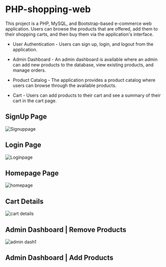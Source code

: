 # PHP-shopping-web

This project is a PHP, MySQL, and Bootstrap-based e-commerce web application. Users can browse the products that are offered, add them to their shopping carts, and then buy them via the application's interface.

- User Authentication - Users can sign up, login, and logout from the application.

- Admin Dashboard - An admin dashboard is available where an admin can add new products to the database, view existing products, and manage orders.

- Product Catalog - The application provides a product catalog where users can browse through the available products.

- Cart - Users can add products to their cart and see a summary of their cart in the cart page.


## SignUp Page
![Signuppage](https://github.com/DAHAM-SENAVIRATHNA/CartoCart/assets/101781033/2b4d4cc0-488f-428b-86db-4697c74ef69f)

## Login Page
![Loginpage](https://github.com/DAHAM-SENAVIRATHNA/CartoCart/assets/101781033/54e843ea-4bf0-49c7-8abe-7d9d50d41d71)

## Homepage Page
![homepage](https://github.com/DAHAM-SENAVIRATHNA/CartoCart/assets/101781033/c11ce80d-7892-4ef0-a2bc-29cd45baee80)

## Cart Details
![cart details](https://github.com/DAHAM-SENAVIRATHNA/CartoCart/assets/101781033/0297a2a1-c55c-4f98-9d72-fe6ffc0e384f)

## Admin Dashboard | Remove Products
![admin dash1](https://github.com/DAHAM-SENAVIRATHNA/CartoCart/assets/101781033/1b981c80-bc04-497f-9a53-0a52fb2bf719)

## Admin Dashboard | Add Products


